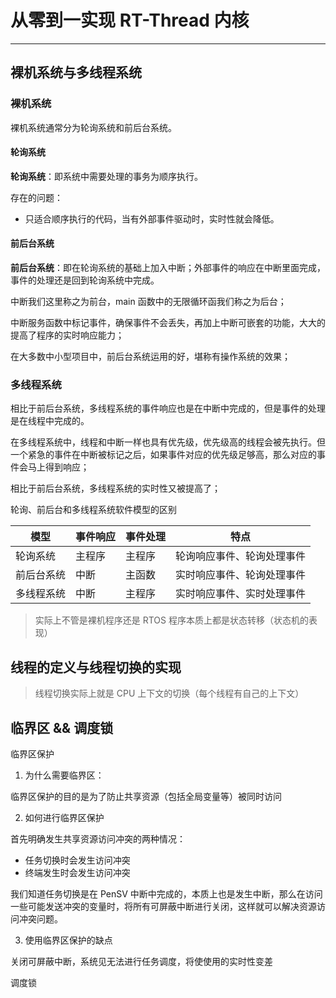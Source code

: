 # 从零到一实现 RT-Thread 内核

---

## 裸机系统与多线程系统

### 裸机系统

裸机系统通常分为轮询系统和前后台系统。

#### 轮询系统

**轮询系统**：即系统中需要处理的事务为顺序执行。

存在的问题：

- 只适合顺序执行的代码，当有外部事件驱动时，实时性就会降低。

#### 前后台系统

**前后台系统**：即在轮询系统的基础上加入中断；外部事件的响应在中断里面完成，事件的处理还是回到轮询系统中完成。

中断我们这里称之为前台，main 函数中的无限循环函我们称之为后台；

中断服务函数中标记事件，确保事件不会丢失，再加上中断可嵌套的功能，大大的提高了程序的实时响应能力；

在大多数中小型项目中，前后台系统运用的好，堪称有操作系统的效果；

### 多线程系统


相比于前后台系统，多线程系统的事件响应也是在中断中完成的，但是事件的处理是在线程中完成的。

在多线程系统中，线程和中断一样也具有优先级，优先级高的线程会被先执行。但一个紧急的事件在中断被标记之后，如果事件对应的优先级足够高，那么对应的事件会马上得到响应；

相比于前后台系统，多线程系统的实时性又被提高了；


轮询、前后台和多线程系统软件模型的区别

| 模型 | 事件响应 | 事件处理 | 特点 |
| --- | --- | --- | --- |
| 轮询系统 | 主程序 | 主程序 | 轮询响应事件、轮询处理事件 |
| 前后台系统 | 中断 | 主函数 | 实时响应事件、轮询处理事件 |
| 多线程系统 | 中断 | 主程序 | 实时响应事件、实时处理事件 |


> 实际上不管是裸机程序还是 RTOS 程序本质上都是状态转移（状态机的表现）

## 线程的定义与线程切换的实现

> 线程切换实际上就是 CPU 上下文的切换（每个线程有自己的上下文）


## 临界区 && 调度锁

临界区保护

1. 为什么需要临界区：

临界区保护的目的是为了防止共享资源（包括全局变量等）被同时访问

2. 如何进行临界区保护

首先明确发生共享资源访问冲突的两种情况：

- 任务切换时会发生访问冲突
- 终端发生时会发生访问冲突

我们知道任务切换是在 PenSV 中断中完成的，本质上也是发生中断，那么在访问一些可能发送冲突的变量时，将所有可屏蔽中断进行关闭，这样就可以解决资源访问冲突问题。

3. 使用临界区保护的缺点

关闭可屏蔽中断，系统见无法进行任务调度，将使使用的实时性变差

调度锁
